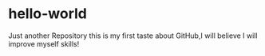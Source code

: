 # hello-world
Just another Repository
this is my first taste about GitHub,I will believe I will improve myself skills!
